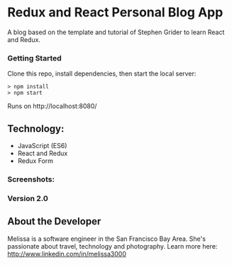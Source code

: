 # Redux and React Personal Blog App

A blog based on the template and tutorial of Stephen Grider to learn React and Redux.


### Getting Started

Clone this repo, install dependencies, then start the local server:

```
> npm install
> npm start

```

Runs on http://localhost:8080/

## Technology:
* JavaScript (ES6)
* React and Redux
* Redux Form

### Screenshots:


### Version 2.0



## About the Developer

Melissa is a software engineer in the San Francisco Bay Area. She's passionate about travel, technology and photography.
Learn more here: <http://www.linkedin.com/in/melissa3000>



